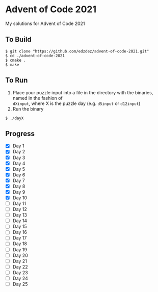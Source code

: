 # Advent of Code 2021

My solutions for Advent of Code 2021

## To Build

```shell
$ git clone "https://github.com/edzdez/advent-of-code-2021.git"
$ cd ./advent-of-code-2021
$ cmake .
$ make
```

## To Run

1. Place your puzzle input into a file in the directory with the binaries, named in the fashion of  
   `dXinput`, where X is the puzzle day (e.g. `d5input` or `d12input`)
2. Run the binary

```shell
$ ./dayX 
```

## Progress

- [x] Day 1
- [x] Day 2
- [x] Day 3
- [x] Day 4
- [x] Day 5
- [x] Day 6
- [x] Day 7
- [x] Day 8
- [x] Day 9
- [x] Day 10
- [ ] Day 11
- [ ] Day 12
- [ ] Day 13
- [ ] Day 14
- [ ] Day 15
- [ ] Day 16
- [ ] Day 17
- [ ] Day 18
- [ ] Day 19
- [ ] Day 20
- [ ] Day 21
- [ ] Day 22
- [ ] Day 23
- [ ] Day 24
- [ ] Day 25
